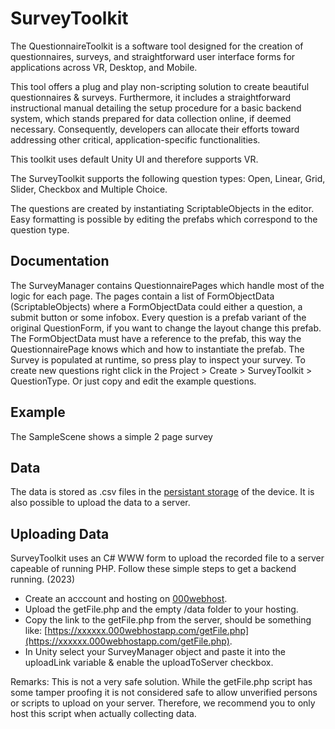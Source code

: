 # SurveyToolkit
The QuestionnaireToolkit is a software tool designed for the creation of questionnaires, surveys, and straightforward user interface forms for applications across VR, Desktop, and Mobile.

This tool offers a plug and play non-scripting solution to create beautiful questionnaires & surveys. Furthermore, it includes a straightforward instructional manual detailing the setup procedure for a basic backend system, which stands prepared for data collection online, if deemed necessary. Consequently, developers can allocate their efforts toward addressing other critical, application-specific functionalities.

This toolkit uses default Unity UI and therefore supports VR.

The SurveyToolkit supports the following question types: Open, Linear, Grid, Slider, Checkbox and Multiple Choice.

The questions are created by instantiating ScriptableObjects in the editor. Easy formatting is possible by editing the prefabs which correspond to the question type. 

## Documentation
The SurveyManager contains QuestionnairePages which handle most of the logic for each page. The pages contain a list of FormObjectData (ScriptableObjects) where a FormObjectData could either a question, a submit button or some infobox. Every question is a prefab variant of the original QuestionForm, if you want to change the layout change this prefab. The FormObjectData must have a reference to the prefab, this way the QuestionnairePage knows which and how to instantiate the prefab. The Survey is populated at runtime, so press play to inspect your survey.
To create new questions right click in the Project > Create > SurveyToolkit > QuestionType. Or just copy and edit the example questions.

## Example
The SampleScene shows a simple 2 page survey

## Data
The data is stored as .csv files in the [persistant storage](https://docs.unity3d.com/ScriptReference/Application-persistentDataPath.html) of the device. It is also possible to upload the data to a server.

## Uploading Data
SurveyToolkit uses an C# WWW form to upload the recorded file to a server capeable of running PHP. Follow these simple steps to get a backend running. (2023)
- Create an acccount and hosting on [000webhost](http://000webhost.com/).
- Upload the getFile.php and the empty /data folder to your hosting.
- Copy the link to the getFile.php from the server, should be something like: [https://xxxxxx.000webhostapp.com/getFile.php](https://xxxxxx.000webhostapp.com/getFile.php).
- In Unity select your SurveyManager object and paste it into the uploadLink variable & enable the uploadToServer checkbox.

Remarks: This is not a very safe solution. While the getFile.php script has some tamper proofing it is not considered safe to allow unverified persons or scripts to upload on your server. Therefore, we recommend you to only host this script when actually collecting data.
